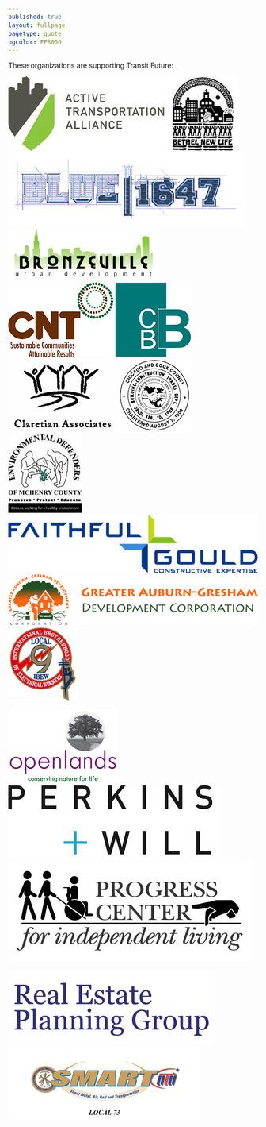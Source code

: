 ```yaml
---
published: true
layout: fullpage
pagetype: quote
bgcolor: FF8000
---
```


These organizations are supporting Transit Future:

<!-- ![Deborah Sims](img/supporters/deborah_sims_sig.jpg)
![Earlean Collins](img/supporters/earlean_collins_sig.jpg)
![Edwin Reyes](img/supporters/edwin_reyes_sig.jpg)
![Jeffery Tobowlski](img/supporters/jeffrey_tobowlski_sig.jpg)
![Jerry Butler](img/supporters/jerry_butler_sig.jpg)
![Joan Murphy](img/supporters/joan_murphy_sig.jpg)
![Larry Suffredin](img/supporters/larry_suffredin_sig.jpg)
![Peter Silvestri](img/supporters/peter_silvestri_sig.jpg)
![Robert Steele](img/supporters/robert_steele_sig.jpg)
 -->
![Active Transportation Alliance](img/supporters/activetrans.jpg)
![Bethel New Life](img/supporters/bethel_newlife.jpg)	
![BLUE1647](img/supporters/blue1647.jpg)
![Bronzeville Urban Development](img/supporters/bud.jpg)
![Center for Neighborhood Technology](img/supporters/cntlogo.jpg)
![Christopher B. Burke Engineering](img/supporters/burke_engineering.jpg)
![Claretian Associates](img/supporters/claretian_associates.jpg)
![Cook County Building Trades](img/supporters/buildingtrades.jpg)
![Environmental Defenders of McHenry County](img/supporters/EDMC_logo.jpg)
![Faithful + Gould](img/supporters/fg_logo.JPG)
![Greater Auburn-Gresham Community Development Corporation](img/supporters/gagdc_logo.jpg)
![Electricians local 9](img/supporters/ibew_local_9.jpg)
<!-- ![Electricians Local 134](img/supporters/ibew_logo.jpg) -->
![Openlands](img/supporters/openlands.jpg)
![Perkins + Will](img/supporters/perkinsandwill.jpg)
![Progress Center for Independent Living](img/supporters/progress_center.jpg)
<!-- ![Quad Communities Development Corporation](img/supporters/qcdc.jpg) -->
![RPEG](img/supporters/rpeg.jpg)
![Sheet Metal Local 73](img/supporters/sheet_metal.jpg)